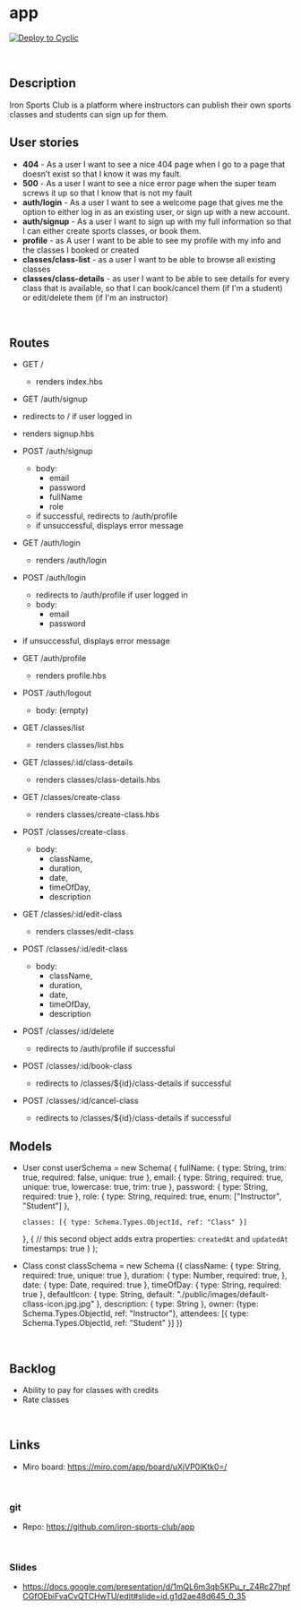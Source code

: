 # app

[![Deploy to Cyclic](https://deploy.cyclic.sh/button.svg)](https://deploy.cyclic.sh/)

<br>

## Description
Iron Sports Club is a platform where instructors can publish their own sports classes and students can sign up for them. 

## User stories
- **404** - As a user I want to see a nice 404 page when I go to a page that doesn’t exist so that I know it was my fault.
- **500** - As a user I want to see a nice error page when the super team screws it up so that I know that is not my fault
- **auth/login** - As a user I want to see a welcome page that gives me the option to either log in as an existing user, or sign up with a new account. 
- **auth/signup** - As a user I want to sign up with my full information so that I can either create sports classes, or book them.
- **profile** - as A user I want to be able to see my profile with my info and the classes I booked or created
- **classes/class-list** - as a user I want to be able to browse all existing classes
- **classes/class-details** - as user I want to be able to see details for every class that is available, so that I can book/cancel them (if I'm a student) or edit/delete them (if I'm an instructor)
<br>

## Routes
- GET /
    - renders index.hbs

 - GET /auth/signup
  - redirects to / if user logged in
  - renders signup.hbs

- POST /auth/signup
    - body:
        - email
        - password
        - fullName
        - role
    - if successful, redirects to /auth/profile
    - if unsuccessful, displays error message

- GET /auth/login
    - renders /auth/login

- POST /auth/login
  - redirects to /auth/profile if user logged in
  - body:
    - email
    - password
 - if unsuccessful, displays error message

- GET /auth/profile
    - renders profile.hbs

- POST /auth/logout
  - body: (empty)

- GET /classes/list
    - renders classes/list.hbs

- GET /classes/:id/class-details
    - renders classes/class-details.hbs

- GET /classes/create-class
    - renders classes/create-class.hbs

- POST /classes/create-class
    - body:
        - className, 
        - duration, 
        - date, 
        - timeOfDay, 
        - description

- GET /classes/:id/edit-class
    - renders classes/edit-class

- POST /classes/:id/edit-class
     - body:
        - className, 
        - duration, 
        - date, 
        - timeOfDay, 
        - description

- POST /classes/:id/delete
    - redirects to /auth/profile if successful

- POST /classes/:id/book-class
    - redirects to /classes/${id}/class-details if successful

- POST /classes/:id/cancel-class
    - redirects to /classes/${id}/class-details if successful


## Models
- User
const userSchema = new Schema(
    {
      fullName: {
        type: String,
        trim: true,
        required: false,
        unique: true
      },
      email: {
        type: String,
        required: true,
        unique: true,
        lowercase: true,
        trim: true
      },
      password: {
        type: String,
        required: true
      },
      role: {
        type: String,
        required: true,
        enum: ["Instructor", "Student"]
      },

      classes: [{ type: Schema.Types.ObjectId, ref: "Class" }]
    },
    {
      // this second object adds extra properties: `createdAt` and `updatedAt`
      timestamps: true
    }
  );


- Class
const classSchema = new Schema ({
    className: {
        type: String,
        required: true,
        unique: true
    },
    duration: {
        type: Number,
        required: true,
    },
    date: {
        type: Date,
        required: true
    },
    timeOfDay: {
        type: String,
        required: true
    },
    defaultIcon: {
        type: String,
        default: "./public/images/default-cllass-icon.jpg.jpg"
    },
    description: {
        type: String
    },
    owner: {type: Schema.Types.ObjectId, ref: "Instructor"},
    attendees: [{ type: Schema.Types.ObjectId, ref: "Student" }]
})


<br>

## Backlog
- Ability to pay for classes with credits
- Rate classes

<br>

## Links
- Miro board: https://miro.com/app/board/uXjVP0lKtk0=/

<br>

### git
- Repo: https://github.com/iron-sports-club/app

<br>

### Slides
- https://docs.google.com/presentation/d/1mQL6m3qb5KPu_r_Z4Rc27hpfCGfOEbiFvaCvQTCHwTU/edit#slide=id.g1d2ae48d645_0_35